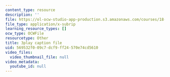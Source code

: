 ```yaml
---
content_type: resource
description: ''
file: https://ol-ocw-studio-app-production.s3.amazonaws.com/courses/18-03sc-differential-equations-fall-2011/569532f009c7dcf9ff24570e74cd5610_xWa5_OXI6VM.srt
file_type: application/x-subrip
learning_resource_types: []
ocw_type: OCWFile
resourcetype: Other
title: 3play caption file
uid: 569532f0-09c7-dcf9-ff24-570e74cd5610
video_files:
  video_thumbnail_file: null
video_metadata:
  youtube_id: null
---
```

